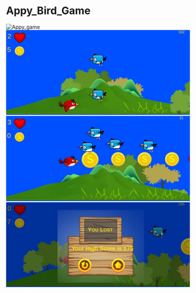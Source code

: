 # Appy_Bird_Game

<img src="ss/1(2).jpg" alt="Appy_game">
<img src="ss/2 (3).JPEG" alt="Appy_game">
<img src="ss/3 (2).JPEG" alt="Appy_game">
<img src="ss/4 (2).JPEG" alt="Appy_game">
